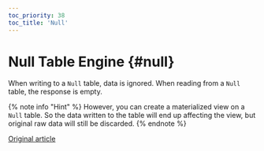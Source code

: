 ```yaml
---
toc_priority: 38
toc_title: 'Null'
---
```


# Null Table Engine {#null}

When writing to a `Null` table, data is ignored. When reading from a `Null` table, the response is empty.

{% note info "Hint" %}
    However, you can create a materialized view on a `Null` table. So the data written to the table will end up affecting the view, but original raw data will still be discarded.
{% endnote %}

[Original article](https://clickhouse.tech/docs/en/operations/table_engines/null/) <!--hide-->
